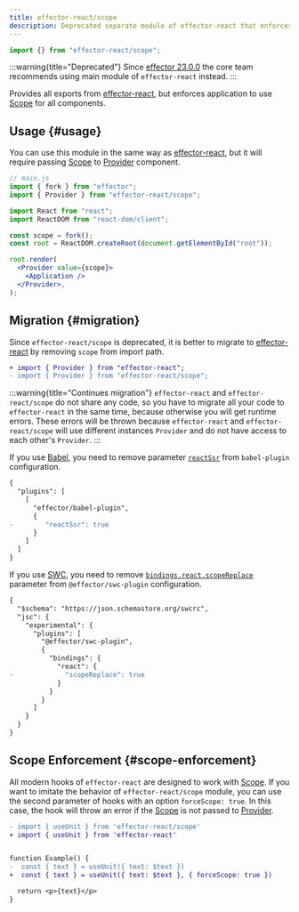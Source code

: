 ```yaml
---
title: effector-react/scope
description: Deprecated separate module of effector-react that enforces library to use Scope
---
```


```ts
import {} from "effector-react/scope";
```

:::warning{title="Deprecated"}
Since [effector 23.0.0](https://changelog.effector.dev/#effector-23-0-0) the core team recommends using main module of `effector-react` instead.
:::

Provides all exports from [effector-react](/en/api/effector-react), but enforces application to use [Scope](/en/api/effector/scope) for all components.

## Usage {#usage}

You can use this module in the same way as [effector-react](/en/api/effector-react), but it will require passing [Scope](/en/api/effector/scope) to [Provider](/en/api/effector-react/Provider) component.

```jsx
// main.js
import { fork } from "effector";
import { Provider } from "effector-react/scope";

import React from "react";
import ReactDOM from "react-dom/client";

const scope = fork();
const root = ReactDOM.createRoot(document.getElementById("root"));

root.render(
  <Provider value={scope}>
    <Application />
  </Provider>,
);
```

## Migration {#migration}

Since `effector-react/scope` is deprecated, it is better to migrate to [effector-react](/en/api/effector-react) by removing `scope` from import path.

```diff
+ import { Provider } from "effector-react";
- import { Provider } from "effector-react/scope";
```

:::warning{title="Continues migration"}
`effector-react` and `effector-react/scope` do not share any code, so you have to migrate all your code to `effector-react` in the same time, because otherwise you will get runtime errors. These errors will be thrown because `effector-react` and `effector-react/scope` will use different instances `Provider` and do not have access to each other's `Provider`.
:::

If you use [Babel](https://babeljs.io/), you need to remove parameter [`reactSsr`](/en/api/effector/babel-plugin#reactssr) from `babel-plugin` configuration.

```diff
{
  "plugins": [
    [
      "effector/babel-plugin",
      {
-        "reactSsr": true
      }
    ]
  ]
}
```

If you use [SWC](/en/api/effector/swc-plugin), you need to remove [`bindings.react.scopeReplace`](https://github.com/effector/swc-plugin#bindings) parameter from `@effector/swc-plugin` configuration.

```diff
{
  "$schema": "https://json.schemastore.org/swcrc",
  "jsc": {
    "experimental": {
      "plugins": [
        "@effector/swc-plugin",
        {
          "bindings": {
            "react": {
-             "scopeReplace": true
            }
          }
        }
      ]
    }
  }
}
```

## Scope Enforcement {#scope-enforcement}

All modern hooks of `effector-react` are designed to work with [Scope](/en/api/effector/scope). If you want to imitate the behavior of `effector-react/scope` module, you can use the second parameter of hooks with an option `forceScope: true`. In this case, the hook will throw an error if the [Scope](/en/api/effector/scope) is not passed to [Provider](/en/api/effector-react/Provider).

```diff
- import { useUnit } from 'effector-react/scope'
+ import { useUnit } from 'effector-react'


function Example() {
-  const { text } = useUnit({ text: $text })
+  const { text } = useUnit({ text: $text }, { forceScope: true })

  return <p>{text}</p>
}
```
